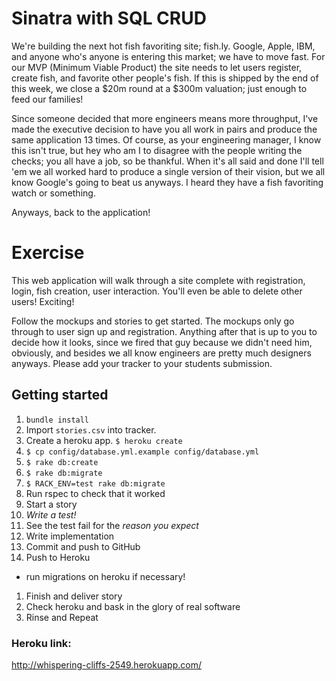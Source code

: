 # Sinatra with SQL CRUD

We're building the next hot fish favoriting site; fish.ly. Google, Apple, IBM, and anyone who's anyone is entering this market; we have to move fast. For our MVP (Minimum Viable Product) the site needs to let users register, create fish, and favorite other people's fish. If this is shipped by the end of this week, we close a $20m round at a $300m valuation; just enough to feed our families!

Since someone decided that more engineers means more throughput, I've made the executive decision to have you all work in pairs and produce the same application 13 times. Of course, as your engineering manager, I know this isn't true, but hey who am I to disagree with the people writing the checks; you all have a job, so be thankful. When it's all said and done I'll tell 'em we all worked hard to produce a single version of their vision, but we all know Google's going to beat us anyways. I heard they have a fish favoriting watch or something.

Anyways, back to the application!

# Exercise

This web application will walk through a site complete with registration, login, fish creation, user interaction. You'll even be able to delete other users! Exciting!

Follow the mockups and stories to get started. The mockups only go through to user sign up and registration. Anything after that is up to you to decide how it looks, since we fired that guy because we didn't need him, obviously, and besides we all know engineers are pretty much designers anyways. Please add your tracker to your students submission.

## Getting started

1. `bundle install`
1. Import `stories.csv` into tracker.
1. Create a heroku app. `$ heroku create`
1. `$ cp config/database.yml.example config/database.yml`
1. `$ rake db:create`
1. `$ rake db:migrate`
1. `$ RACK_ENV=test rake db:migrate`
1. Run rspec to check that it worked
1. Start a story
1. *Write a test!*
1. See the test fail for the _reason you expect_
1. Write implementation
1. Commit and push to GitHub
1. Push to Heroku
  * run migrations on heroku if necessary!
1. Finish and deliver story
1. Check heroku and bask in the glory of real software
1. Rinse and Repeat

### Heroku link:
http://whispering-cliffs-2549.herokuapp.com/

